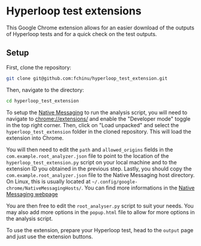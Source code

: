# Hyperloop test extensions

This Google Chrome extension allows for an easier download of the outputs of Hyperloop tests and for a quick check on the test outputs.

## Setup
First, clone the repository:
```bash
git clone git@github.com:fchinu/hyperloop_test_extension.git
```

Then, navigate to the directory:
```bash
cd hyperloop_test_extension
```

To setup the [Native Messaging](https://developer.chrome.com/docs/extensions/develop/concepts/native-messaging) to run the analysis script, you will need to navigate to [chrome://extensions/](chrome://extensions/) and enable the "Developer mode" toggle in the top right corner. Then, click on "Load unpacked" and select the `hyperloop_test_extension` folder in the cloned repository. This will load the extension into Chrome.

You will then need to edit the `path` and `allowed_origins` fields in the `com.example.root_analyzer.json` file to point to the location of the `hyperloop_test_extension.py` script on your local machine and to the extension ID you obtained in the previous step. Lastly, you should copy the `com.example.root_analyzer.json` file to the Native Messaging host directory. On Linux, this is usually located at `~/.config/google-chrome/NativeMessagingHosts/`. You can find more informations in the [Native Messaging webpage](https://developer.chrome.com/docs/extensions/develop/concepts/native-messaging)

You are then free to edit the `root_analyser.py` script to suit your needs. You may also add more options in the `popup.html` file to allow for more options in the analysis script.

To use the extension, prepare your Hyperloop test, head to the `output` page and just use the extension buttons.